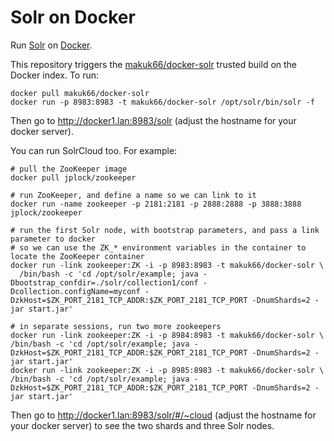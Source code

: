 Solr on Docker
==============

Run [Solr](http://lucene.apache.org/solr/) on [Docker](https://www.docker.io/).

This repository triggers the [makuk66/docker-solr](https://index.docker.io/u/makuk66/docker-solr/) trusted build on the Docker index.
To run:

    docker pull makuk66/docker-solr
    docker run -p 8983:8983 -t makuk66/docker-solr /opt/solr/bin/solr -f

Then go to http://docker1.lan:8983/solr (adjust the hostname for your docker server).


You can run SolrCloud too. For example:

    # pull the ZooKeeper image
    docker pull jplock/zookeeper

    # run ZooKeeper, and define a name so we can link to it
    docker run -name zookeeper -p 2181:2181 -p 2888:2888 -p 3888:3888 jplock/zookeeper

    # run the first Solr node, with bootstrap parameters, and pass a link parameter to docker
    # so we can use the ZK_* environment variables in the container to locate the ZooKeeper container
    docker run -link zookeeper:ZK -i -p 8983:8983 -t makuk66/docker-solr \
      /bin/bash -c 'cd /opt/solr/example; java -Dbootstrap_confdir=./solr/collection1/conf -Dcollection.configName=myconf -DzkHost=$ZK_PORT_2181_TCP_ADDR:$ZK_PORT_2181_TCP_PORT -DnumShards=2 -jar start.jar'

    # in separate sessions, run two more zookeepers
    docker run -link zookeeper:ZK -i -p 8984:8983 -t makuk66/docker-solr \
    /bin/bash -c 'cd /opt/solr/example; java -DzkHost=$ZK_PORT_2181_TCP_ADDR:$ZK_PORT_2181_TCP_PORT -DnumShards=2 -jar start.jar'
    docker run -link zookeeper:ZK -i -p 8985:8983 -t makuk66/docker-solr \
    /bin/bash -c 'cd /opt/solr/example; java -DzkHost=$ZK_PORT_2181_TCP_ADDR:$ZK_PORT_2181_TCP_PORT -DnumShards=2 -jar start.jar'


Then go to http://docker1.lan:8983/solr/#/~cloud (adjust the hostname for your docker server) to see the two shards and three Solr nodes.
